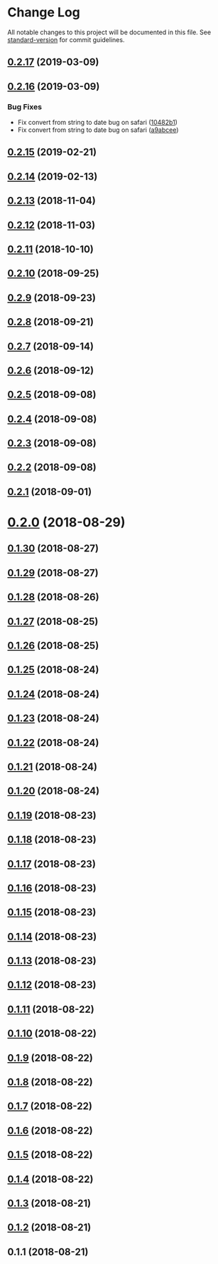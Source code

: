 # Change Log

All notable changes to this project will be documented in this file. See [standard-version](https://github.com/conventional-changelog/standard-version) for commit guidelines.

<a name="0.2.17"></a>
## [0.2.17](https://github.com/ktquez/vuepress-theme-ktquez/compare/v0.2.16...v0.2.17) (2019-03-09)



<a name="0.2.16"></a>
## [0.2.16](https://github.com/ktquez/vuepress-theme-ktquez/compare/v0.2.15...v0.2.16) (2019-03-09)


### Bug Fixes

* Fix convert from string to date bug on safari ([10482b1](https://github.com/ktquez/vuepress-theme-ktquez/commit/10482b1))
* Fix convert from string to date bug on safari ([a9abcee](https://github.com/ktquez/vuepress-theme-ktquez/commit/a9abcee))



<a name="0.2.15"></a>
## [0.2.15](https://github.com/ktquez/vuepress-theme-ktquez/compare/v0.2.14...v0.2.15) (2019-02-21)



<a name="0.2.14"></a>
## [0.2.14](https://github.com/ktquez/vuepress-theme-ktquez/compare/v0.2.13...v0.2.14) (2019-02-13)



<a name="0.2.13"></a>
## [0.2.13](https://github.com/ktquez/vuepress-theme-ktquez/compare/v0.2.12...v0.2.13) (2018-11-04)



<a name="0.2.12"></a>
## [0.2.12](https://github.com/ktquez/vuepress-theme-ktquez/compare/v0.2.11...v0.2.12) (2018-11-03)



<a name="0.2.11"></a>
## [0.2.11](https://github.com/ktquez/vuepress-theme-ktquez/compare/v0.2.10...v0.2.11) (2018-10-10)



<a name="0.2.10"></a>
## [0.2.10](https://github.com/ktquez/vuepress-theme-ktquez/compare/v0.2.9...v0.2.10) (2018-09-25)



<a name="0.2.9"></a>
## [0.2.9](https://github.com/ktquez/vuepress-theme-ktquez/compare/v0.2.8...v0.2.9) (2018-09-23)



<a name="0.2.8"></a>
## [0.2.8](https://github.com/ktquez/vuepress-theme-ktquez/compare/v0.2.7...v0.2.8) (2018-09-21)



<a name="0.2.7"></a>
## [0.2.7](https://github.com/ktquez/vuepress-theme-ktquez/compare/v0.2.6...v0.2.7) (2018-09-14)



<a name="0.2.6"></a>
## [0.2.6](https://github.com/ktquez/vuepress-theme-ktquez/compare/v0.2.5...v0.2.6) (2018-09-12)



<a name="0.2.5"></a>
## [0.2.5](https://github.com/ktquez/vuepress-theme-ktquez/compare/v0.2.4...v0.2.5) (2018-09-08)



<a name="0.2.4"></a>
## [0.2.4](https://github.com/ktquez/vuepress-theme-ktquez/compare/v0.2.3...v0.2.4) (2018-09-08)



<a name="0.2.3"></a>
## [0.2.3](https://github.com/ktquez/vuepress-theme-ktquez/compare/v0.2.2...v0.2.3) (2018-09-08)



<a name="0.2.2"></a>
## [0.2.2](https://github.com/ktquez/vuepress-theme-ktquez/compare/v0.2.1...v0.2.2) (2018-09-08)



<a name="0.2.1"></a>
## [0.2.1](https://github.com/ktquez/vuepress-theme-ktquez/compare/v0.2.0...v0.2.1) (2018-09-01)



<a name="0.2.0"></a>
# [0.2.0](https://github.com/ktquez/vuepress-theme-ktquez/compare/v0.1.30...v0.2.0) (2018-08-29)



<a name="0.1.30"></a>
## [0.1.30](https://github.com/ktquez/vuepress-theme-ktquez/compare/v0.1.29...v0.1.30) (2018-08-27)



<a name="0.1.29"></a>
## [0.1.29](https://github.com/ktquez/vuepress-theme-ktquez/compare/v0.1.28...v0.1.29) (2018-08-27)



<a name="0.1.28"></a>
## [0.1.28](https://github.com/ktquez/vuepress-theme-ktquez/compare/v0.1.27...v0.1.28) (2018-08-26)



<a name="0.1.27"></a>
## [0.1.27](https://github.com/ktquez/vuepress-theme-ktquez/compare/v0.1.26...v0.1.27) (2018-08-25)



<a name="0.1.26"></a>
## [0.1.26](https://github.com/ktquez/vuepress-theme-ktquez/compare/v0.1.25...v0.1.26) (2018-08-25)



<a name="0.1.25"></a>
## [0.1.25](https://github.com/ktquez/vuepress-theme-ktquez/compare/v0.1.24...v0.1.25) (2018-08-24)



<a name="0.1.24"></a>
## [0.1.24](https://github.com/ktquez/vuepress-theme-ktquez/compare/v0.1.23...v0.1.24) (2018-08-24)



<a name="0.1.23"></a>
## [0.1.23](https://github.com/ktquez/vuepress-theme-ktquez/compare/v0.1.22...v0.1.23) (2018-08-24)



<a name="0.1.22"></a>
## [0.1.22](https://github.com/ktquez/vuepress-theme-ktquez/compare/v0.1.21...v0.1.22) (2018-08-24)



<a name="0.1.21"></a>
## [0.1.21](https://github.com/ktquez/vuepress-theme-ktquez/compare/v0.1.20...v0.1.21) (2018-08-24)



<a name="0.1.20"></a>
## [0.1.20](https://github.com/ktquez/vuepress-theme-ktquez/compare/v0.1.19...v0.1.20) (2018-08-24)



<a name="0.1.19"></a>
## [0.1.19](https://github.com/ktquez/vuepress-theme-ktquez/compare/v0.1.18...v0.1.19) (2018-08-23)



<a name="0.1.18"></a>
## [0.1.18](https://github.com/ktquez/vuepress-theme-ktquez/compare/v0.1.17...v0.1.18) (2018-08-23)



<a name="0.1.17"></a>
## [0.1.17](https://github.com/ktquez/vuepress-theme-ktquez/compare/v0.1.16...v0.1.17) (2018-08-23)



<a name="0.1.16"></a>
## [0.1.16](https://github.com/ktquez/vuepress-theme-ktquez/compare/v0.1.15...v0.1.16) (2018-08-23)



<a name="0.1.15"></a>
## [0.1.15](https://github.com/ktquez/vuepress-theme-ktquez/compare/v0.1.14...v0.1.15) (2018-08-23)



<a name="0.1.14"></a>
## [0.1.14](https://github.com/ktquez/vuepress-theme-ktquez/compare/v0.1.13...v0.1.14) (2018-08-23)



<a name="0.1.13"></a>
## [0.1.13](https://github.com/ktquez/vuepress-theme-ktquez/compare/v0.1.12...v0.1.13) (2018-08-23)



<a name="0.1.12"></a>
## [0.1.12](https://github.com/ktquez/vuepress-theme-ktquez/compare/v0.1.11...v0.1.12) (2018-08-23)



<a name="0.1.11"></a>
## [0.1.11](https://github.com/ktquez/vuepress-theme-ktquez/compare/v0.1.10...v0.1.11) (2018-08-22)



<a name="0.1.10"></a>
## [0.1.10](https://github.com/ktquez/vuepress-theme-ktquez/compare/v0.1.9...v0.1.10) (2018-08-22)



<a name="0.1.9"></a>
## [0.1.9](https://github.com/ktquez/vuepress-theme-ktquez/compare/v0.1.8...v0.1.9) (2018-08-22)



<a name="0.1.8"></a>
## [0.1.8](https://github.com/ktquez/vuepress-theme-ktquez/compare/v0.1.7...v0.1.8) (2018-08-22)



<a name="0.1.7"></a>
## [0.1.7](https://github.com/ktquez/vuepress-theme-ktquez/compare/v0.1.6...v0.1.7) (2018-08-22)



<a name="0.1.6"></a>
## [0.1.6](https://github.com/ktquez/vuepress-theme-ktquez/compare/v0.1.5...v0.1.6) (2018-08-22)



<a name="0.1.5"></a>
## [0.1.5](https://github.com/ktquez/vuepress-theme-ktquez/compare/v0.1.4...v0.1.5) (2018-08-22)



<a name="0.1.4"></a>
## [0.1.4](https://github.com/ktquez/vuepress-theme-ktquez/compare/v0.1.3...v0.1.4) (2018-08-22)



<a name="0.1.3"></a>
## [0.1.3](https://github.com/ktquez/vuepress-theme-ktquez/compare/v0.1.2...v0.1.3) (2018-08-21)



<a name="0.1.2"></a>
## [0.1.2](https://github.com/ktquez/vuepress-theme-ktquez/compare/v0.1.1...v0.1.2) (2018-08-21)



<a name="0.1.1"></a>
## 0.1.1 (2018-08-21)
